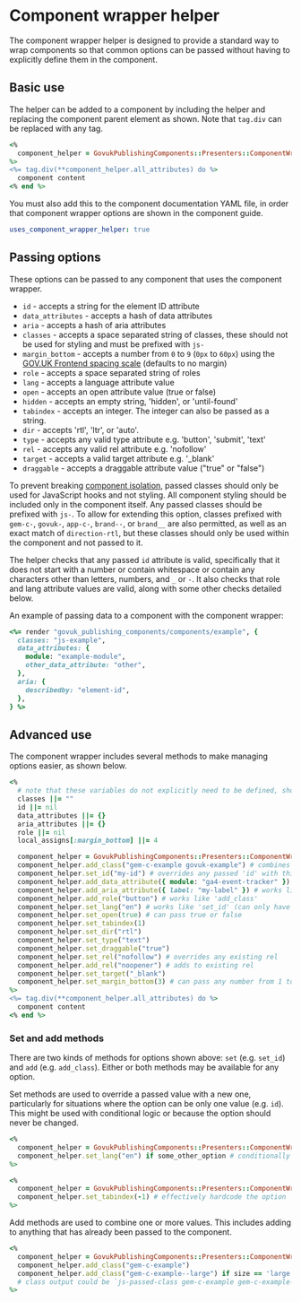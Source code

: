 # Component wrapper helper

The component wrapper helper is designed to provide a standard way to wrap components so that common options can be passed without having to explicitly define them in the component.

## Basic use

The helper can be added to a component by including the helper and replacing the component parent element as shown. Note that `tag.div` can be replaced with any tag.

```ruby
<%
  component_helper = GovukPublishingComponents::Presenters::ComponentWrapperHelper.new(local_assigns)
%>
<%= tag.div(**component_helper.all_attributes) do %>
  component content
<% end %>
```

You must also add this to the component documentation YAML file, in order that component wrapper options are shown in the component guide.

```yml
uses_component_wrapper_helper: true
```

## Passing options

These options can be passed to any component that uses the component wrapper.

- `id` - accepts a string for the element ID attribute
- `data_attributes` - accepts a hash of data attributes
- `aria` - accepts a hash of aria attributes
- `classes` - accepts a space separated string of classes, these should not be used for styling and must be prefixed with `js-`
- `margin_bottom` - accepts a number from `0` to `9` (`0px` to `60px`) using the [GOV.UK Frontend spacing scale](https://design-system.service.gov.uk/styles/spacing/#the-responsive-spacing-scale) (defaults to no margin)
- `role` - accepts a space separated string of roles
- `lang` - accepts a language attribute value
- `open` - accepts an open attribute value (true or false)
- `hidden` - accepts an empty string, 'hidden', or 'until-found'
- `tabindex` - accepts an integer. The integer can also be passed as a string.
- `dir` - accepts 'rtl', 'ltr', or 'auto'.
- `type` - accepts any valid type attribute e.g. 'button', 'submit', 'text'
- `rel` - accepts any valid rel attribute e.g. 'nofollow'
- `target` - accepts a valid target attribute e.g. '_blank'
- `draggable` - accepts a draggable attribute value ("true" or "false")

To prevent breaking [component isolation](https://github.com/alphagov/govuk_publishing_components/blob/main/docs/component_principles.md#a-component-is-isolated-when), passed classes should only be used for JavaScript hooks and not styling. All component styling should be included only in the component itself. Any passed classes should be prefixed with `js-`. To allow for extending this option, classes prefixed with `gem-c-`, `govuk-`, `app-c-`, `brand--`, or `brand__` are also permitted, as well as an exact match of `direction-rtl`, but these classes should only be used within the component and not passed to it.

The helper checks that any passed `id` attribute is valid, specifically that it does not start with a number or contain whitespace or contain any characters other than letters, numbers, and `_` or `-`. It also checks that role and lang attribute values are valid, along with some other checks detailed below.

An example of passing data to a component with the component wrapper:

```ruby
<%= render "govuk_publishing_components/components/example", {
  classes: "js-example",
  data_attributes: {
    module: "example-module",
    other_data_attribute: "other",
  },
  aria: {
    describedby: "element-id",
  },
} %>
```

## Advanced use

The component wrapper includes several methods to make managing options easier, as shown below.

```ruby
<%
  # note that these variables do not explicitly need to be defined, shown here for clarity
  classes ||= ""
  id ||= nil
  data_attributes ||= {}
  aria_attributes ||= {}
  role ||= nil
  local_assigns[:margin_bottom] ||= 4

  component_helper = GovukPublishingComponents::Presenters::ComponentWrapperHelper.new(local_assigns)
  component_helper.add_class("gem-c-example govuk-example") # combines the given class with any passed classes
  component_helper.set_id("my-id") # overrides any passed 'id' with this one (can only have one id)
  component_helper.add_data_attribute({ module: "ga4-event-tracker" }) # combines any passed 'data_attributes' with those given, merging duplicate keys, e.g. if `{ module: "ga4-link-tracker", a: "1" }` had been passed, would result in `{ module: "ga4-event-tracker ga4-link-tracker", a: "1" }`
  component_helper.add_aria_attribute({ label: "my-label" }) # works like 'add_data_attribute'
  component_helper.add_role("button") # works like 'add_class'
  component_helper.set_lang("en") # works like 'set_id' (can only have one lang)
  component_helper.set_open(true) # can pass true or false
  component_helper.set_tabindex(1)
  component_helper.set_dir("rtl")
  component_helper.set_type("text")
  component_helper.set_draggable("true")
  component_helper.set_rel("nofollow") # overrides any existing rel
  component_helper.add_rel("noopener") # adds to existing rel
  component_helper.set_target("_blank")
  component_helper.set_margin_bottom(3) # can pass any number from 1 to 9
%>
<%= tag.div(**component_helper.all_attributes) do %>
  component content
<% end %>
```

### Set and add methods

There are two kinds of methods for options shown above: `set` (e.g. `set_id`) and `add` (e.g. `add_class`). Either or both methods may be available for any option.

Set methods are used to override a passed value with a new one, particularly for situations where the option can be only one value (e.g. `id`). This might be used with conditional logic or because the option should never be changed.

```ruby
<%
  component_helper = GovukPublishingComponents::Presenters::ComponentWrapperHelper.new(local_assigns)
  component_helper.set_lang("en") if some_other_option # conditionally set the lang based on other variables
%>
```

```ruby
<%
  component_helper = GovukPublishingComponents::Presenters::ComponentWrapperHelper.new(local_assigns)
  component_helper.set_tabindex(-1) # effectively hardcode the option
%>
```

Add methods are used to combine one or more values. This includes adding to anything that has already been passed to the component.

```ruby
<%
  component_helper = GovukPublishingComponents::Presenters::ComponentWrapperHelper.new(local_assigns)
  component_helper.add_class("gem-c-example")
  component_helper.add_class("gem-c-example--large") if size == 'large'
  # class output could be `js-passed-class gem-c-example gem-c-example--large
%>
```
